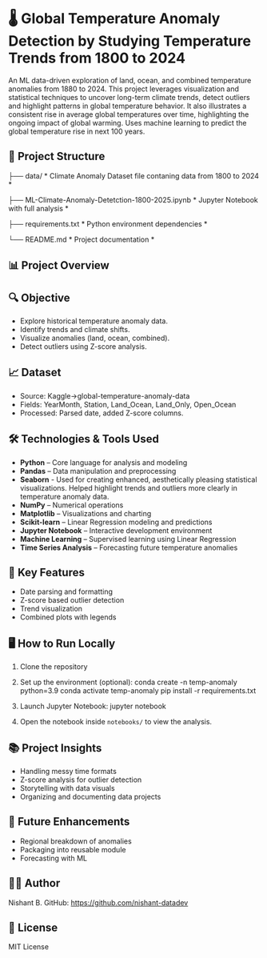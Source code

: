 🌡️ Global Temperature Anomaly Detection by Studying Temperature Trends from 1800 to 2024
========================================================================================

An ML data-driven exploration of land, ocean, and combined temperature anomalies from 1880 to 2024. This project leverages visualization and statistical techniques to uncover long-term climate trends, detect outliers and highlight patterns in global temperature behavior.
It also illustrates a consistent rise in average global temperatures over time, highlighting the ongoing impact of global warming. Uses machine learning to predict the global temperature rise in next 100 years.

📁 Project Structure
--------------------

├── data/                    * Climate Anomaly Dataset file contaning data from 1800 to 2024 *

├── ML-Climate-Anomaly-Detetction-1800-2025.ipynb     * Jupyter Notebook with full analysis *

├── requirements.txt         * Python environment dependencies *

└── README.md                * Project documentation *

📊 Project Overview
-------------------

🔍 Objective
-------------------
- Explore historical temperature anomaly data.
- Identify trends and climate shifts.
- Visualize anomalies (land, ocean, combined).
- Detect outliers using Z-score analysis.

📈 Dataset
-------------------
- Source: Kaggle->global-temperature-anomaly-data
- Fields: YearMonth, Station, Land_Ocean, Land_Only, Open_Ocean
- Processed: Parsed date, added Z-score columns.

🛠️ Technologies & Tools Used
-------------------------------
- **Python** – Core language for analysis and modeling
- **Pandas** – Data manipulation and preprocessing
- **Seaborn** - Used for creating enhanced, aesthetically pleasing statistical visualizations. Helped highlight trends and outliers more clearly in temperature anomaly data.
- **NumPy** – Numerical operations
- **Matplotlib** – Visualizations and charting
- **Scikit-learn** – Linear Regression modeling and predictions
- **Jupyter Notebook** – Interactive development environment
- **Machine Learning** – Supervised learning using Linear Regression
- **Time Series Analysis** – Forecasting future temperature anomalies

📌 Key Features
-------------------
- Date parsing and formatting
- Z-score based outlier detection
- Trend visualization
- Combined plots with legends

🖥️ How to Run Locally
----------------------

1. Clone the repository

2. Set up the environment (optional):
   conda create -n temp-anomaly python=3.9
   conda activate temp-anomaly
   pip install -r requirements.txt

3. Launch Jupyter Notebook:
   jupyter notebook

4. Open the notebook inside `notebooks/` to view the analysis.

📚 Project Insights
-----------------
- Handling messy time formats
- Z-score analysis for outlier detection
- Storytelling with data visuals
- Organizing and documenting data projects

🚀 Future Enhancements
----------------------
- Regional breakdown of anomalies
- Packaging into reusable module
- Forecasting with ML

👨‍💻 Author
-----------
Nishant B.
GitHub: https://github.com/nishant-datadev

📜 License
----------
MIT License
